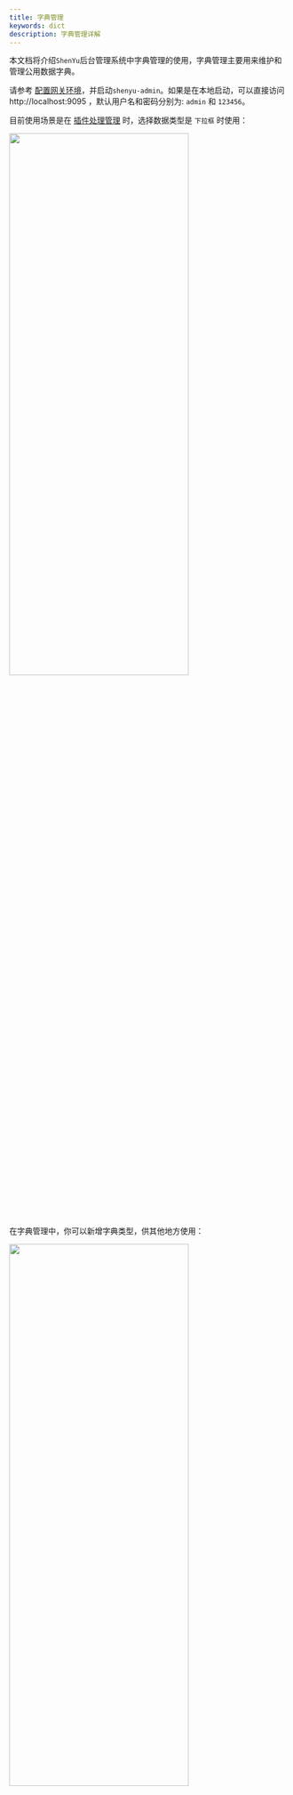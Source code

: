 ```yaml
---
title: 字典管理
keywords: dict
description: 字典管理详解
---
```


本文档将介绍`ShenYu`后台管理系统中字典管理的使用，字典管理主要用来维护和管理公用数据字典。

请参考 [配置网关环境](../shenyu-set-up)，并启动`shenyu-admin`。如果是在本地启动，可以直接访问 http://localhost:9095 ，默认用户名和密码分别为: `admin` 和 `123456`。


目前使用场景是在 [插件处理管理](../plugin-handle-explanation) 时，选择数据类型是 `下拉框` 时使用： 

<img src="/img/shenyu/basicConfig/pluginHandle/dict_box.png" width="80%" height="50%" />

在字典管理中，你可以新增字典类型，供其他地方使用：

<img src="/img/shenyu/basicConfig/pluginHandle/dict_box2.png" width="80%" height="50%" />

* 字典类型：在插件处理管理时，使用的字段名称。
* 字典编码：标识字典数据。
* 字典名称：在添加插件、选择器或规则时`handle`字段的名称。
* 字典值：字典数据实际取值。
* 字典描述或备注：描述信息。
* 排序：字典数据顺序。

例如， `sentinel` 插件处理字段中的 `degradeRuleGrade`。当新增规则时，编辑 `degradeRuleGrade` 字段时，会自动从字典管理中查出 `type='degradeRuleGrade'` 的所有字典数据作为下拉选项：


<img src="/img/shenyu/basicConfig/pluginHandle/dict_box3.png" width="80%" height="50%" />
